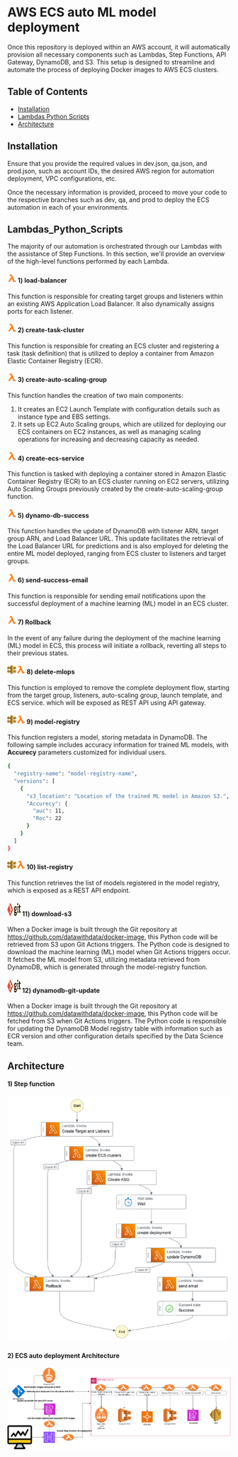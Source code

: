 # AWS ECS auto ML model deployment

Once this repository is deployed within an AWS account, it will automatically provision all necessary components such as Lambdas, Step Functions, API Gateway, DynamoDB, and S3. This setup is designed to streamline and automate the process of deploying Docker images to AWS ECS clusters.

## Table of Contents

- [Installation](#installation)
- [Lambdas Python Scripts](#Lambdas_Python_Scripts)
- [Architecture](#Architecture)

## Installation

Ensure that you provide the required values in dev.json, qa.json, and prod.json, such as account IDs, the desired AWS region for automation deployment, VPC configurations, etc.

Once the necessary information is provided, proceed to move your code to the respective branches such as dev, qa, and prod to deploy the ECS automation in each of your environments.

## Lambdas_Python_Scripts

The majority of our automation is orchestrated through our Lambdas with the assistance of Step Functions. In this section, we'll provide an overview of the high-level functions performed by each Lambda.

  #### <img src="https://github.com/datawithdata/mlops-deployment-ecs/blob/main/logos/lambda.png" width="20" height="20"> **1) load-balancer** 
  
  This function is responsible for creating target groups and listeners within an existing AWS Application Load Balancer. It also dynamically assigns ports for each listener.
  #### <img src="https://github.com/datawithdata/mlops-deployment-ecs/blob/main/logos/lambda.png" width="20" height="20"> **2) create-task-cluster** 
  
  This function is responsible for creating an ECS cluster and registering a task (task definition) that is utilized to deploy a container from Amazon Elastic Container Registry (ECR).
  
  #### <img src="https://github.com/datawithdata/mlops-deployment-ecs/blob/main/logos/lambda.png" width="20" height="20"> **3) create-auto-scaling-group** 
  
  This function handles the creation of two main components:
  
  1) It creates an EC2 Launch Template with configuration details such as instance type and EBS settings.
  2) It sets up EC2 Auto Scaling groups, which are utilized for deploying our ECS containers on EC2 instances, as well as managing scaling operations for increasing and decreasing capacity as needed.
  
  #### <img src="https://github.com/datawithdata/mlops-deployment-ecs/blob/main/logos/lambda.png" width="20" height="20"> **4) create-ecs-service** 
  
  This function is tasked with deploying a container stored in Amazon Elastic Container Registry (ECR) to an ECS cluster running on EC2 servers, utilizing Auto Scaling Groups previously created by the create-auto-scaling-group function.

  #### <img src="https://github.com/datawithdata/mlops-deployment-ecs/blob/main/logos/lambda.png" width="20" height="20"> **5) dynamo-db-success** 
  
This function handles the update of DynamoDB with listener ARN, target group ARN, and Load Balancer URL. This update facilitates the retrieval of the Load Balancer URL for predictions and is also employed for deleting the entire ML model deployed, ranging from ECS cluster to listeners and target groups.

  #### <img src="https://github.com/datawithdata/mlops-deployment-ecs/blob/main/logos/lambda.png" width="20" height="20"> **6) send-success-email** 
  
This function is responsible for sending email notifications upon the successful deployment of a machine learning (ML) model in an ECS cluster.

#### <img src="https://github.com/datawithdata/mlops-deployment-ecs/blob/main/logos/lambda.png" width="20" height="20"> **7) Rollback** 
  
In the event of any failure during the deployment of the machine learning (ML) model in ECS, this process will initiate a rollback, reverting all steps to their previous states.

#### <img src="https://github.com/datawithdata/mlops-deployment-ecs/blob/main/logos/apigateway.png" width="20" height="20"><img src="https://github.com/datawithdata/mlops-deployment-ecs/blob/main/logos/lambda.png" width="20" height="20"> **8) delete-mlops** 
  
This function is employed to remove the complete deployment flow, starting from the target group, listeners, auto-scaling group, launch template, and ECS service.
which will be exposed as REST API using API gateway. 

#### <img src="https://github.com/datawithdata/mlops-deployment-ecs/blob/main/logos/apigateway.png" width="20" height="20"><img src="https://github.com/datawithdata/mlops-deployment-ecs/blob/main/logos/lambda.png" width="20" height="20"> **9) model-registry** 
  
This function registers a model, storing metadata in DynamoDB. The following sample includes accuracy information for trained ML models, with **Accurecy** parameters customized for individual users.


```bash
{
  "registry-name": "model-registry-name",
  "versions": [
    {
      "s3_location": "Location of the trained ML model in Amazon S3.",
      "Accurecy": { 
        "auc": 11,
        "Roc": 22
      }
    }
  ]
}
```


#### <img src="https://github.com/datawithdata/mlops-deployment-ecs/blob/main/logos/apigateway.png" width="20" height="20"><img src="https://github.com/datawithdata/mlops-deployment-ecs/blob/main/logos/lambda.png" width="20" height="20"> **10) list-registry** 
  
This function retrieves the list of models registered in the model registry, which is exposed as a REST API endpoint.

#### <img src="https://github.com/datawithdata/mlops-deployment-ecs/blob/main/logos/git-actions.png" width="30" height="30"> **11) download-s3** 
  
When a Docker image is built through the Git repository at https://github.com/datawithdata/docker-image, this Python code will be retrieved from S3 upon Git Actions triggers. The Python code is designed to download the machine learning (ML) model when Git Actions triggers occur. It fetches the ML model from S3, utilizing metadata retrieved from DynamoDB, which is generated through the model-registry function. 

#### <img src="https://github.com/datawithdata/mlops-deployment-ecs/blob/main/logos/git-actions.png" width="30" height="30"> **12) dynamodb-git-update** 
  
When a Docker image is built through the Git repository at https://github.com/datawithdata/docker-image, this Python code will be fetched from S3 when Git Actions triggers. The Python code is responsible for updating the DynamoDB Model registry table with information such as ECR version and other configuration details specified by the Data Science team.

## Architecture

#### **1) Step function**

<img src="https://github.com/datawithdata/mlops-deployment-ecs/blob/main/architecture-diagram/stepfunctions_graph.png">

#### **2) ECS auto deployment Architecture**

<img src="https://github.com/datawithdata/mlops-deployment-ecs/blob/main/architecture-diagram/ECS-architecure.png">
